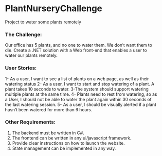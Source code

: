 # PlantNurseryChallenge
Project to water some plants remotely

### The Challenge:
Our office has 5 plants, and no one to water them. We don’t want them to die.
Create a .NET solution with a Web front-end that enables a user to water our plants remotely.

### User Stories:
1- As a user, I want to see a list of plants on a web page, as well as their watering status
2- As a user, I want to start and stop watering of a plant. A plant takes 10 seconds to
water.
3-The system should support watering multiple plants at the same time.
4- Plants need to rest from watering, so as a User, I should not be able to water the plant
again within 30 seconds of the last watering session.
5- As a user, I should be visually alerted if a plant hasn’t been watered for more than 6
hours.

### Other Requirements:
1. The backend must be written in C#.
2. The frontend can be written in any ui/javascript framework.
3. Provide clear instructions on how to launch the website.
4. State management can be implemented in any way.

